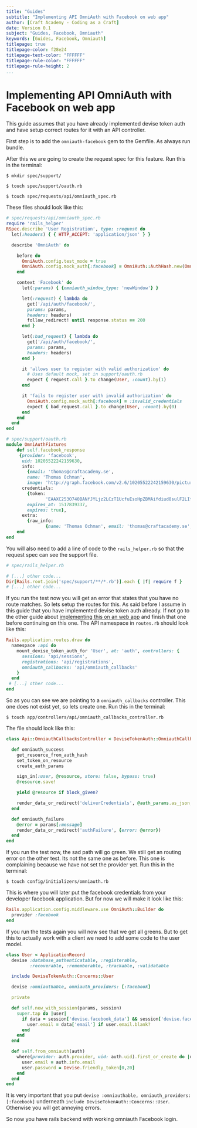 ```yaml
---
title: "Guides"
subtitle: "Implementing API OmniAuth with Facebook on web app"
author: [Craft Academy - Coding as a Craft]
date: Version 0.1
subject: "Guides, Facebook, Omniauth"
keywords: [Guides, Facebook, Omniauth]
titlepage: true
titlepage-color: f28e24
titlepage-text-color: "FFFFFF"
titlepage-rule-color: "FFFFFF"
titlepage-rule-height: 2
...
```


# Implementing API OmniAuth with Facebook on web app

This guide assumes that you have already implemented devise token auth and have setup correct routes for it with an API controller. 

First step is to add the `omniauth-facebook` gem to the Gemfile.
As always run bundle.

After this we are going to create the request spec for this feature.
Run this in the terminal:

`$ mkdir spec/support/`

`$ touch spec/support/oauth.rb`

`$ touch spec/requests/api/omniauth_spec.rb`

These files should look like this:

```ruby
# spec/requests/api/omniauth_spec.rb
require 'rails_helper'
RSpec.describe 'User Registration', type: :request do
  let(:headers) { { HTTP_ACCEPT: 'application/json' } }

  describe 'OmniAuth' do

    before do
      OmniAuth.config.test_mode = true
      OmniAuth.config.mock_auth[:facebook] = OmniAuth::AuthHash.new(OmniAuthFixtures.facebook_response)
    end

    context 'Facebook' do
      let(:params) { {omniauth_window_type: 'newWindow'} }

      let(:request) { lambda do
        get('/api/auth/facebook/',
        params: params,
        headers: headers)
        follow_redirect! until response.status == 200
      end }

      let(:bad_request) { lambda do
        get('/api/auth/facebook/',
        params: params,
        headers: headers)
      end }

      it 'allows user to register with valid authorization' do
        # Uses default mock, set in support/oauth.rb
        expect { request.call }.to change(User, :count).by(1)
      end

      it 'fails to register user with invalid authorization' do
        OmniAuth.config.mock_auth[:facebook] = :invalid_credentials
        expect { bad_request.call }.to change(User, :count).by(0)
      end
    end
  end
end
```

```ruby
# spec/support/oauth.rb
module OmniAuthFixtures
    def self.facebook_response
     {provider: 'facebook',
      uid: 10205522242159630,
      info:
        {email: 'thomas@craftacademy.se',
        name: 'Thomas Ochman',
        image: 'http://graph.facebook.com/v2.6/10205522242159630/picture'},
      credentials:
        {token:
               'EAAXC253O740BANfJYLjz2LCzT1UcfuEsoHpZBMAifdiud8sulF2LIfjDy5BeGiNPEPQjUn7xpvAu0neqnGeoCAvCU2KIucyP5sYNQDaDtCj06UmOF2POEq8ZAajS2zaQ4B7uIIRgv4p3wlACmh9f9MsMnDZB6gZD',
        expires_at: 1517839337,
        expires: true},
      extra:
        {raw_info:
               {name: 'Thomas Ochman', email: 'thomas@craftacademy.se', id: '10205522242159630'}}}
    end
end
```

You will also need to add a line of code to the `rails_helper.rb` so that the request spec can see the support file.

```ruby
# spec/rails_helper.rb

# [...] other code...
Dir[Rails.root.join('spec/support/**/*.rb')].each { |f| require f }
# [...] other code...
```

If you run the test now you will get an error that states that you have no route matches. So lets setup the routes for this. As said before I assume in this guide that you have implemented devise token auth already. If not go to the other guide about [implementing this on an web app]() and finish that one before continuing on this one. The API namespace in `routes.rb` should look like this:

```ruby
Rails.application.routes.draw do
  namespace :api do
    mount_devise_token_auth_for 'User', at: 'auth', controllers: {
      sessions: 'api/sessions',
      registrations: 'api/registrations',
      omniauth_callbacks: 'api/omniauth_callbacks'
    }
  end
 # [...] other code...
end
```

So as you can see we are pointing to a `omniauth_callbacks` controller. This one does not exist yet, so lets create one. 
Run this in the terminal:

`$ touch app/controllers/api/omniauth_callbacks_controller.rb`

The file should look like this:
```ruby
class Api::OmniauthCallbacksController < DeviseTokenAuth::OmniauthCallbacksController

  def omniauth_success
    get_resource_from_auth_hash
    set_token_on_resource
    create_auth_params

    sign_in(:user, @resource, store: false, bypass: true)
    @resource.save!

    yield @resource if block_given?

    render_data_or_redirect('deliverCredentials', @auth_params.as_json, @resource.as_json)
  end

  def omniauth_failure
    @error = params[:message]
    render_data_or_redirect('authFailure', {error: @error})
  end
end
```

If you run the test now, the sad path will go green. We still get an routing error on the other test. Its not the same one as before. This one is complaining because we have not set the provider yet. Run this in the terminal:

`$ touch config/initializers/omniauth.rb`

This is where you will later put the facebook credentials from your developer facebook application. But for now we will make it look like this:
```ruby
Rails.application.config.middleware.use OmniAuth::Builder do
  provider :facebook
end
```

If you run the tests again you will now see that we get all greens. But to get this to actually work with a client we need to add some code to the user model.
```ruby
class User < ApplicationRecord
  devise :database_authenticatable, :registerable,
         :recoverable, :rememberable, :trackable, :validatable

  include DeviseTokenAuth::Concerns::User

  devise :omniauthable, omniauth_providers: [:facebook]

  private

  def self.new_with_session(params, session)
    super.tap do |user|
      if data = session['devise.facebook_data'] && session['devise.facebook_data']['extra']['raw_info']
        user.email = data['email'] if user.email.blank?
      end
    end
  end

  def self.from_omniauth(auth)
    where(provider: auth.provider, uid: auth.uid).first_or_create do |user|
      user.email = auth.info.email
      user.password = Devise.friendly_token[0,20]
    end
  end
end
```

It is very important that you put `devise :omniauthable, omniauth_providers: [:facebook]` underneath `include DeviseTokenAuth::Concerns::User`. Otherwise you will get annoying errors.

So now you have rails backend with working omniauth Facebook login.
